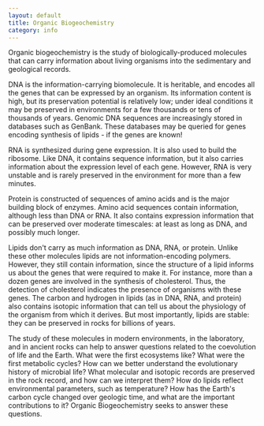 ```yaml
---
layout: default
title: Organic Biogeochemistry
category: info
---
```


Organic biogeochemistry is the study of  biologically-produced molecules that can carry information about living organisms into the sedimentary and geological records.

DNA is the information-carrying biomolecule. It is heritable, and encodes all the genes that can be expressed by an organism. Its information content is high, but its preservation potential is relatively low;  under ideal conditions it may be preserved in environments for a few thousands or tens of thousands of years. Genomic DNA sequences are increasingly stored in databases such as GenBank. These databases may be queried for genes encoding synthesis of lipids - if the genes are known!

RNA is synthesized during gene expression. It is also used to build the ribosome. Like DNA, it contains sequence information, but it also carries information about the expression level of each gene. However, RNA is very unstable and is rarely preserved in the environment for more than a few minutes.

Protein is constructed of sequences of amino acids and is the major building block of enzymes. Amino acid sequences contain information, although less than DNA or RNA. It also contains expression information that can be preserved over moderate timescales: at least as long as DNA, and possibly much longer.

Lipids don't carry as much information as DNA, RNA, or protein. Unlike these other molecules lipids are not information-encoding polymers. However, they still contain information, since the structure of a lipid informs us about the genes that were required to make it. For instance, more than a dozen genes are involved in the synthesis of cholesterol. Thus, the detection of cholesterol indicates the presence of organisms with these genes. The carbon and hydrogen in lipids (as in DNA, RNA, and protein) also contains isotopic information that can tell us about the physiology of the organism from which it derives. But most importantly, lipids are stable: they can be preserved in rocks for billions of years.

The study of these molecules in modern environments, in the laboratory, and in ancient rocks can help to answer  questions related to the coevolution of life and the Earth. What were the first ecosystems like? What were the first metabolic cycles? How can we better understand the evolutionary history of microbial life? What molecular and isotopic records are preserved in the rock record, and how can we interpret them? How do lipids reflect environmental parameters, such as temperature? How has the Earth's carbon cycle changed over geologic time, and what are the important contributions to it? Organic Biogeochemistry seeks to answer these questions.
	